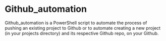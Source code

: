 # Github_automation
Github_automation is a PowerShell script to automate the process of pushing an existing project to Github or to automate creating a new project (in your projects directory) and its respective Github repo, on your Github.

